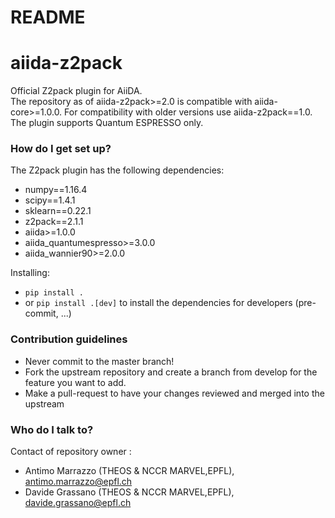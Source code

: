 # README #

# aiida-z2pack

Official Z2pack plugin for AiiDA.  
The repository as of aiida-z2pack>=2.0 is compatible with aiida-core>=1.0.0. For compatibility with older versions use aiida-z2pack==1.0.  
The plugin supports Quantum ESPRESSO only.

### How do I get set up? ###

The Z2pack plugin has the following dependencies:
* numpy==1.16.4
* scipy==1.4.1
* sklearn==0.22.1
* z2pack==2.1.1
* aiida>=1.0.0
* aiida_quantumespresso>=3.0.0
* aiida_wannier90>=2.0.0

Installing:
* `pip install .`
* or `pip install .[dev]` to install the dependencies for developers (pre-commit, ...)

### Contribution guidelines ###

* Never commit to the master branch!
* Fork the upstream repository and create a branch from develop for the feature you want to add.
* Make a pull-request to have your changes reviewed and merged into the upstream

### Who do I talk to? ###
Contact of repository owner :
* Antimo Marrazzo (THEOS & NCCR MARVEL,EPFL), antimo.marrazzo@epfl.ch
* Davide Grassano (THEOS & NCCR MARVEL,EPFL), davide.grassano@epfl.ch
